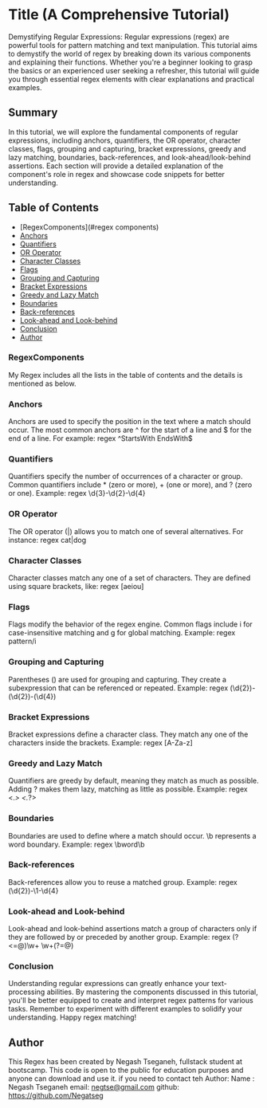 # Title (A Comprehensive Tutorial)
Demystifying Regular Expressions: 
Regular expressions (regex) are powerful tools for pattern matching and text manipulation. This tutorial aims to demystify the world of regex by breaking down its various components and explaining their functions. Whether you're a beginner looking to grasp the basics or an experienced user seeking a refresher, this tutorial will guide you through essential regex elements with clear explanations and practical examples.

## Summary
In this tutorial, we will explore the fundamental components of regular expressions, including anchors, quantifiers, the OR operator, character classes, flags, grouping and capturing, bracket expressions, greedy and lazy matching, boundaries, back-references, and look-ahead/look-behind assertions. Each section will provide a detailed explanation of the component's role in regex and showcase code snippets for better understanding.

## Table of Contents

- [RegexComponents](#regex components)
- [Anchors](#anchors)
- [Quantifiers](#quantifiers)
- [OR Operator](#or-operator)
- [Character Classes](#character-classes)
- [Flags](#flags)
- [Grouping and Capturing](#grouping-and-capturing)
- [Bracket Expressions](#bracket-expressions)
- [Greedy and Lazy Match](#greedy-and-lazy-match)
- [Boundaries](#boundaries)
- [Back-references](#back-references)
- [Look-ahead and Look-behind](#look-ahead-and-look-behind)
- [Conclusion](#conclusion)
- [Author](#author)

### RegexComponents
My Regex includes all the lists in the table of contents and the details is mentioned as below.

### Anchors
Anchors are used to specify the position in the text where a match should occur. The most common anchors are ^ for the start of a line and $ for the end of a line. 
For example:
regex
^StartsWith
EndsWith$

### Quantifiers
Quantifiers specify the number of occurrences of a character or group. Common quantifiers include * (zero or more), + (one or more), and ? (zero or one). Example:
regex
\d{3}-\d{2}-\d{4}

### OR Operator
The OR operator (|) allows you to match one of several alternatives. For instance:
regex
cat|dog

### Character Classes
Character classes match any one of a set of characters. They are defined using square brackets, 
like:
regex
[aeiou]

### Flags
Flags modify the behavior of the regex engine. Common flags include i for case-insensitive matching and g for global matching. 
Example:
regex
pattern/i

### Grouping and Capturing
Parentheses () are used for grouping and capturing. They create a subexpression that can be referenced or repeated. Example:
regex
(\d{2})-(\d{2})-(\d{4})

### Bracket Expressions
Bracket expressions define a character class. They match any one of the characters inside the brackets. Example:
regex
[A-Za-z]

### Greedy and Lazy Match
Quantifiers are greedy by default, meaning they match as much as possible. Adding ? makes them lazy, matching as little as possible. Example:
regex
<.*>
<.*?>

### Boundaries
Boundaries are used to define where a match should occur. \b represents a word boundary. Example:
regex
\bword\b

### Back-references
Back-references allow you to reuse a matched group. Example:
regex
(\d{2})-\1-\d{4}

### Look-ahead and Look-behind
Look-ahead and look-behind assertions match a group of characters only if they are followed by or preceded by another group. Example:
regex
(?<=@)\w+
\w+(?=@)

### Conclusion
Understanding regular expressions can greatly enhance your text-processing abilities. By mastering the components discussed in this tutorial, you'll be better equipped to create and interpret regex patterns for various tasks. Remember to experiment with different examples to solidify your understanding. Happy regex matching!

## Author
This Regex has been created by Negash Tseganeh, fullstack student at bootscamp. This code is open to the public for education purposes and anyone can download and use it.
if you need to contact teh Author:
Name : Negash Tseganeh
email: negtse@gmail.com
github: https://github.com/Negatseg
